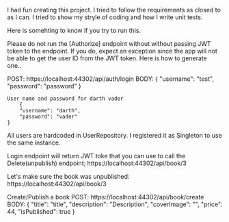 I had fun creating this project. I tried to follow the requirements as closed to as I can.
I tried to show my stryle of coding and how I write unit tests. 

Here is somehting to know if you try to run this.

Please do not run the [Authorize] endpoint without without passing JWT token to the endpoint.
If you do, expect an exception since the app will not be able to get the user ID from the JWT token.
Here is how to generate one..

POST: https://localhost:44302/api/auth/login
BODY: 
	{
		"username": "test",
		"password": "password"
	}

    User name and password for darth vader
    	{
		"username": "darth",
		"password": "vader"
	}

All users are hardcoded in UserRepository. I registered it as Singleton to use the same instance.

Login endpoint will return JWT toke that you can use to call the Delete(unpublish) endpoint;
https://localhost:44302/api/book/3

Let's make sure the book was unpublished:
https://localhost:44302/api/book/3


Create/Publish a book
POST: https://localhost:44302/api/book/create
BODY: 
{
    "title": "title",
    "description": "Description",
    "coverImage": "",
    "price": 44,
    "isPublished": true
}







